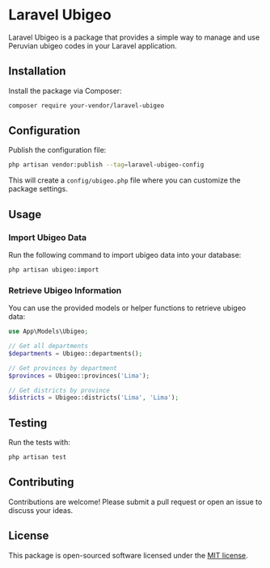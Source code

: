 # Laravel Ubigeo

Laravel Ubigeo is a package that provides a simple way to manage and use Peruvian ubigeo codes in your Laravel application.

## Installation

Install the package via Composer:

```bash
composer require your-vendor/laravel-ubigeo
```

## Configuration

Publish the configuration file:

```bash
php artisan vendor:publish --tag=laravel-ubigeo-config
```

This will create a `config/ubigeo.php` file where you can customize the package settings.

## Usage

### Import Ubigeo Data

Run the following command to import ubigeo data into your database:

```bash
php artisan ubigeo:import
```

### Retrieve Ubigeo Information

You can use the provided models or helper functions to retrieve ubigeo data:

```php
use App\Models\Ubigeo;

// Get all departments
$departments = Ubigeo::departments();

// Get provinces by department
$provinces = Ubigeo::provinces('Lima');

// Get districts by province
$districts = Ubigeo::districts('Lima', 'Lima');
```

## Testing

Run the tests with:

```bash
php artisan test
```

## Contributing

Contributions are welcome! Please submit a pull request or open an issue to discuss your ideas.

## License

This package is open-sourced software licensed under the [MIT license](LICENSE).